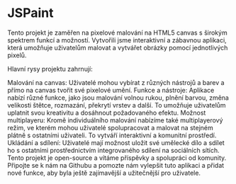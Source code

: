 # JSPaint
Tento projekt je zaměřen na pixelové malování na HTML5 canvas s širokým spektrem funkcí a možností. Vytvořili jsme interaktivní a zábavnou aplikaci, která umožňuje uživatelům malovat a vytvářet obrázky pomocí jednotlivých pixelů.

Hlavní rysy projektu zahrnují:

Malování na canvas: Uživatelé mohou vybírat z různých nástrojů a barev a přímo na canvas tvořit své pixelové umění.
Funkce a nástroje: Aplikace nabízí různé funkce, jako jsou malování volnou rukou, plnění barvou, změna velikosti štětce, rozmazání, překrytí vrstev a další. To umožňuje uživatelům uplatnit svou kreativitu a dosáhnout požadovaného efektu.
Možnost multiplayeru: Kromě individuálního malování nabízíme také multiplayerový režim, ve kterém mohou uživatelé spolupracovat a malovat na stejném plátně s ostatními uživateli. To vytváří interaktivní a komunitní prostředí.
Ukládání a sdílení: Uživatelé mají možnost uložit své umělecké dílo a sdílet ho s ostatními prostřednictvím integrovaného sdílení na sociálních sítích.
Tento projekt je open-source a vítáme příspěvky a spolupráci od komunity. Připojte se k nám na Githubu a pomozte nám vylepšit tuto aplikaci a přidat nové funkce, aby byla ještě zajímavější a užitečnější pro uživatele.
